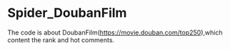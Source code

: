 # Spider_DoubanFilm

The code is about DoubanFilm(https://movie.douban.com/top250),which content the rank and hot comments.
